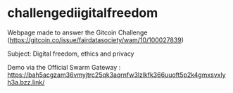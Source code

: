# challengediigitalfreedom

Webpage made to answer the Gitcoin Challenge (https://gitcoin.co/issue/fairdatasociety/wam/10/100027839)

Subject: Digital freedom, ethics and privacy

Demo via the Official Swarm Gateway : https://bah5acgzam36vmyjtrc25qk3aqrnfw3lzlkfk366uuoft5p2k4gmxsvxlyh3a.bzz.link/

